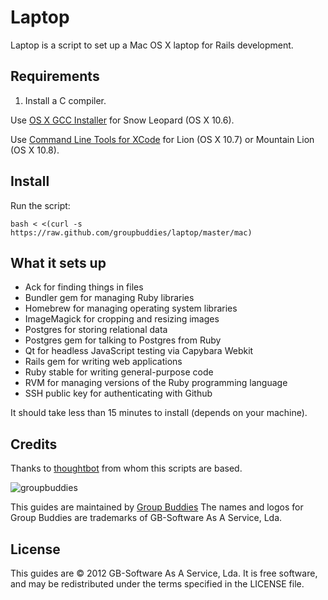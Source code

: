 Laptop
======

Laptop is a script to set up a Mac OS X laptop for Rails development.

Requirements
------------

1) Install a C compiler.

Use [OS X GCC Installer](https://github.com/kennethreitz/osx-gcc-installer/) for
Snow Leopard (OS X 10.6).

Use [Command Line Tools for XCode](https://developer.apple.com/downloads/index.action)
for Lion (OS X 10.7) or Mountain Lion (OS X 10.8).

Install
-------

Run the script:

    bash < <(curl -s https://raw.github.com/groupbuddies/laptop/master/mac)

What it sets up
---------------

* Ack for finding things in files
* Bundler gem for managing Ruby libraries
* Homebrew for managing operating system libraries
* ImageMagick for cropping and resizing images
* Postgres for storing relational data
* Postgres gem for talking to Postgres from Ruby
* Qt for headless JavaScript testing via Capybara Webkit
* Rails gem for writing web applications
* Ruby stable for writing general-purpose code
* RVM for managing versions of the Ruby programming language
* SSH public key for authenticating with Github

It should take less than 15 minutes to install (depends on your machine).

Credits
-------

Thanks to [thoughtbot](http://thoughtbot.com/) from whom this scripts are based.

![groupbuddies](http://www.groupbuddies.com/logo.png)

This guides are maintained by [Group Buddies](http://groupbuddies.com)
The names and logos for Group Buddies are trademarks of GB-Software As A Service, Lda.

License
-------

This guides are © 2012 GB-Software As A Service, Lda. It is free software, and may be
redistributed under the terms specified in the LICENSE file.
